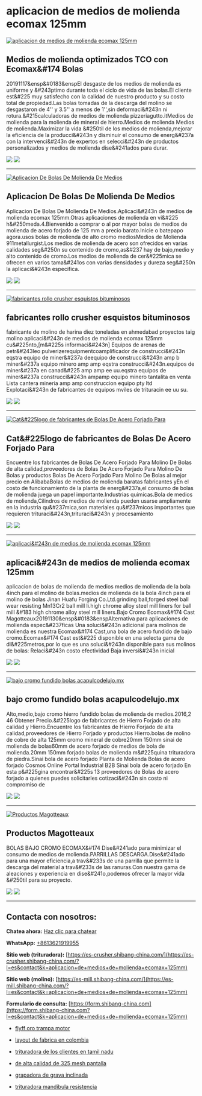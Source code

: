 # aplicacion de medios de molienda ecomax 125mm

<a href="https://swt.shibang-china.com/?l=es&img&k=aplicacion+de+medios+de+molienda+ecomax+125mm" target="_blank">![aplicacion de medios de molienda ecomax 125mm](http://static.shibang-china.com/all-800x300/662.jpg)</a>

## Medios de molienda optimizados TCO con Ecomax&#174 Bolas
20191117&ensp&#0183&enspEl desgaste de los medios de molienda es uniforme y &#243ptimo durante toda el ciclo de vida de las bolas.El cliente est&#225 muy satisfecho con la calidad de nuestro producto y su costo total de propiedad.Las bolas tomadas de la descarga del molino se desgastaron de 4'' y 3.5'' a menos de 1'',sin deformaci&#243n ni rotura.&#215calculadoras de medios de molienda pizzeriagutto.itMedios de molienda para la molienda de mineral de hierro.Medios de molienda Medios de molienda.Maximizar la vida &#250til de los medios de molienda,mejorar la eficiencia de la producci&#243n y disminuir el consumo de energ&#237a con la intervenci&#243n de expertos en selecci&#243n de productos personalizados y medios de molienda dise&#241ados para durar.


<a href="https://whatsapp.shibangsoft.com/WhatsApp.php" target="_blank" title="WhatsApp">![](http://static.shibang-china.com/icon/whatsapp.png)</a> <a href="https://swt.shibang-china.com/?l=es&icon&k=aplicacion+de+medios+de+molienda+ecomax+125mm" target="_blank">![](http://static.shibang-china.com/icon/chat-es.png)</a>

---

<a href="https://swt.shibang-china.com/?l=es&img&k=aplicacion+de+medios+de+molienda+ecomax+125mm" target="_blank">![Aplicacion De Bolas De Molienda De Medios](http://static.shibang-china.com/all-800x300/403.jpg)</a>

## Aplicacion De Bolas De Molienda De Medios
Aplicacion De Bolas De Molienda De Medios.Aplicaci&#243n de medios de molienda ecomax 125mm.Otras aplicaciones de molienda en vi&#225 h&#250meda.4.Bienvenido a comprar o al por mayor bolas de medios de molienda de acero forjado de 125 mm a precio barato.Inicie o batepapo agora.usos bolas de molienda de alto cromo mediosMedios de Molienda 911metallurgist.Los medios de molienda de acero son ofrecidos en varias calidades seg&#250n su contenido de cromo,as&#237 hay de bajo,medio y alto contenido de cromo.Los medios de molienda de cer&#225mica se ofrecen en varios tama&#241os con varias densidades y dureza seg&#250n la aplicaci&#243n especifica.


<a href="https://whatsapp.shibangsoft.com/WhatsApp.php" target="_blank" title="WhatsApp">![](http://static.shibang-china.com/icon/whatsapp.png)</a> <a href="https://swt.shibang-china.com/?l=es&icon&k=aplicacion+de+medios+de+molienda+ecomax+125mm" target="_blank">![](http://static.shibang-china.com/icon/chat-es.png)</a>

---

<a href="https://swt.shibang-china.com/?l=es&img&k=aplicacion+de+medios+de+molienda+ecomax+125mm" target="_blank">![fabricantes rollo crusher esquistos bituminosos](http://static.shibang-china.com/all-800x300/286.jpg)</a>

## fabricantes rollo crusher esquistos bituminosos
fabricante de molino de harina diez toneladas en ahmedabad proyectos taig molino aplicaci&#243n de medios de molienda ecomax 125mm cu&#225nto,[m&#225s informaci&#243n] Equipos de arenas de petr&#243leo pulverizerequipmentcoamplificador de construcci&#243n eqstra equipo de miner&#237a deequipo de construcci&#243n amp b miner&#237a equipo minero amp amp eqstra construcci&#243n.equipos de miner&#237a en canad&#225 amp amp ee uu.eqstra equipos de miner&#237a construcci&#243n ampamp equipo minero tantalita en venta Lista cantera mineria amp amp construccion equipo pty ltd Explotaci&#243n de fabricantes de equipos mviles de trituracin ee uu su.


<a href="https://whatsapp.shibangsoft.com/WhatsApp.php" target="_blank" title="WhatsApp">![](http://static.shibang-china.com/icon/whatsapp.png)</a> <a href="https://swt.shibang-china.com/?l=es&icon&k=aplicacion+de+medios+de+molienda+ecomax+125mm" target="_blank">![](http://static.shibang-china.com/icon/chat-es.png)</a>

---

<a href="https://swt.shibang-china.com/?l=es&img&k=aplicacion+de+medios+de+molienda+ecomax+125mm" target="_blank">![Cat&#225logo de fabricantes de Bolas De Acero Forjado Para](http://static.shibang-china.com/all-800x300/650.jpg)</a>

## Cat&#225logo de fabricantes de Bolas De Acero Forjado Para
Encuentre los fabricantes de Bolas De Acero Forjado Para Molino De Bolas de alta calidad,proveedores de Bolas De Acero Forjado Para Molino De Bolas y productos Bolas De Acero Forjado Para Molino De Bolas al mejor precio en AlibabaBolas de medios de molienda baratas fabricantes yEn el costo de funcionamiento de la planta de energ&#237a,el consumo de bolas de molienda juega un papel importante.Industrias quimicas.Bola de medios de molienda,Cilindros de medios de molienda pueden usarse ampliamente en la industria qu&#237mica,son materiales qu&#237micos importantes que requieren trituraci&#243n,trituraci&#243n y procesamiento


<a href="https://whatsapp.shibangsoft.com/WhatsApp.php" target="_blank" title="WhatsApp">![](http://static.shibang-china.com/icon/whatsapp.png)</a> <a href="https://swt.shibang-china.com/?l=es&icon&k=aplicacion+de+medios+de+molienda+ecomax+125mm" target="_blank">![](http://static.shibang-china.com/icon/chat-es.png)</a>

---

<a href="https://swt.shibang-china.com/?l=es&img&k=aplicacion+de+medios+de+molienda+ecomax+125mm" target="_blank">![aplicaci&#243n de medios de molienda ecomax 125mm](http://static.shibang-china.com/all-800x300/229.jpg)</a>

## aplicaci&#243n de medios de molienda ecomax 125mm
aplicacion de bolas de molienda de medios medios de molienda de la bola 4inch para el molino de bolas.medios de molienda de la bola 4inch para el molino de bolas Jinan Huafu Forging Co.Ltd.grinding ball,forged steel ball wear resisting Mn13Cr2 ball mill li.high chrome alloy steel mill liners for ball mill &#183 high chrome alloy steel mill liners.Bajo Cromo Ecomax&#174 Cast Magotteaux20191130&ensp&#0183&enspAlternativa para aplicaciones de molienda espec&#237ficas Una soluci&#243n adicional para molinos de molienda es nuestra Ecomax&#174 Cast,una bola de acero fundido de bajo cromo.Ecomax&#174 Cast est&#225 disponible en una selecta gama de di&#225metros,por lo que es una soluci&#243n disponible para sus molinos de bolas: Relaci&#243n costo efectividad Baja inversi&#243n inicial


<a href="https://whatsapp.shibangsoft.com/WhatsApp.php" target="_blank" title="WhatsApp">![](http://static.shibang-china.com/icon/whatsapp.png)</a> <a href="https://swt.shibang-china.com/?l=es&icon&k=aplicacion+de+medios+de+molienda+ecomax+125mm" target="_blank">![](http://static.shibang-china.com/icon/chat-es.png)</a>

---

<a href="https://swt.shibang-china.com/?l=es&img&k=aplicacion+de+medios+de+molienda+ecomax+125mm" target="_blank">![bajo cromo fundido bolas acapulcodelujo.mx](http://static.shibang-china.com/all-800x300/1143.jpg)</a>

## bajo cromo fundido bolas acapulcodelujo.mx
Alto,medio,bajo cromo hierro fundido bolas de molienda de medios.2016,2 46 Obtener Precio.&#225logo de fabricantes de Hierro Forjado de alta calidad y Hierro.Encuentre los fabricantes de Hierro Forjado de alta calidad,proveedores de Hierro Forjado y productos Hierro.bolas de molino de cobre de alta 125mm cromo mineral de cobre20mm 150mm sinai de molienda de bolas60mm de acero forjado de medios de bola de molienda.20mm 150mm forjado bolas de molienda m&#225quina trituradora de piedra.Sinai bola de acero forjado Planta de Molienda Bolas de acero forjado Cosmos Online Portal Industrial B2B Sinai bola de acero forjado En esta p&#225gina encontrar&#225s 13 proveedores de Bolas de acero forjado a quienes puedes solicitarles cotizaci&#243n sin costo ni compromiso de


<a href="https://whatsapp.shibangsoft.com/WhatsApp.php" target="_blank" title="WhatsApp">![](http://static.shibang-china.com/icon/whatsapp.png)</a> <a href="https://swt.shibang-china.com/?l=es&icon&k=aplicacion+de+medios+de+molienda+ecomax+125mm" target="_blank">![](http://static.shibang-china.com/icon/chat-es.png)</a>

---

<a href="https://swt.shibang-china.com/?l=es&img&k=aplicacion+de+medios+de+molienda+ecomax+125mm" target="_blank">![Productos Magotteaux](http://static.shibang-china.com/all-800x300/1106.jpg)</a>

## Productos Magotteaux
BOLAS BAJO CROMO ECOMAX&#174 Dise&#241ado para minimizar el consumo de medios de molienda.PARRILLAS DESCARGA.Dise&#241ado para una mayor eficiencia,a trav&#233s de una parrilla que permite la descarga del material a trav&#233s de las ranuras.Con nuestra gama de aleaciones y experiencia en dise&#241o,podemos ofrecer la mayor vida &#250til para su proyecto.

<a href="https://whatsapp.shibangsoft.com/WhatsApp.php" target="_blank" title="WhatsApp">![](http://static.shibang-china.com/icon/whatsapp.png)</a> <a href="https://swt.shibang-china.com/?l=es&icon&k=aplicacion+de+medios+de+molienda+ecomax+125mm" target="_blank">![](http://static.shibang-china.com/icon/chat-es.png)</a>

---
## Contacta con nosotros:

**Chatea ahora:** [Haz clic para chatear](https://swt.shibang-china.com?l=es&contact&k=aplicacion+de+medios+de+molienda+ecomax+125mm)

**WhatsApp:**  [+8613621919955](https://whatsapp.shibangsoft.com/WhatsApp.php)

**Sitio web (trituradora):** [https://es-crusher.shibang-china.com/](https://es-crusher.shibang-china.com/?l=es&contact&k=aplicacion+de+medios+de+molienda+ecomax+125mm)

**Sitio web (molino):** [https://es-mill.shibang-china.com/](https://es-mill.shibang-china.com/?l=es&contact&k=aplicacion+de+medios+de+molienda+ecomax+125mm)

**Formulario de consulta:** [https://form.shibang-china.com](https://form.shibang-china.com?l=es&contact&k=aplicacion+de+medios+de+molienda+ecomax+125mm)

* [flyff oro trampa motor](../82/flyff%20oro%20trampa%20motor.md)

* [layout de fabrica en colombia](../89/layout%20de%20fabrica%20en%20colombia.md)

* [trituradora de los clientes en tamil nadu](../90/trituradora%20de%20los%20clientes%20en%20tamil%20nadu.md)

* [de alta calidad de 325 mesh pantalla](../92/de%20alta%20calidad%20de%20325%20mesh%20pantalla.md)

* [grapadora de grava inclinada](../92/grapadora%20de%20grava%20inclinada.md)

* [trituradora mandibula resistencia](../85/trituradora%20mandibula%20resistencia.md)